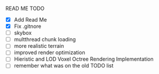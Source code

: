 READ ME TODO

- [x] Add Read Me
- [x] Fix .gitnore
- [ ] skybox
- [ ] multthread chunk loading
- [ ] more realistic terrain
- [ ] improved render optimization
- [ ] Hieristic and LOD Voxel Octree Rendering Implementation
- [ ] remember what was on the old TODO list
